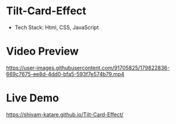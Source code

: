 # Tilt-Card-Effect

- Tech Stack: Html, CSS, JavaScript

# Video Preview



https://user-images.githubusercontent.com/91705825/179822836-669c7675-ee8d-4dd0-bfa5-593f7e574b79.mp4


 # Live Demo

https://shivam-katare.github.io/Tilt-Card-Effect/
